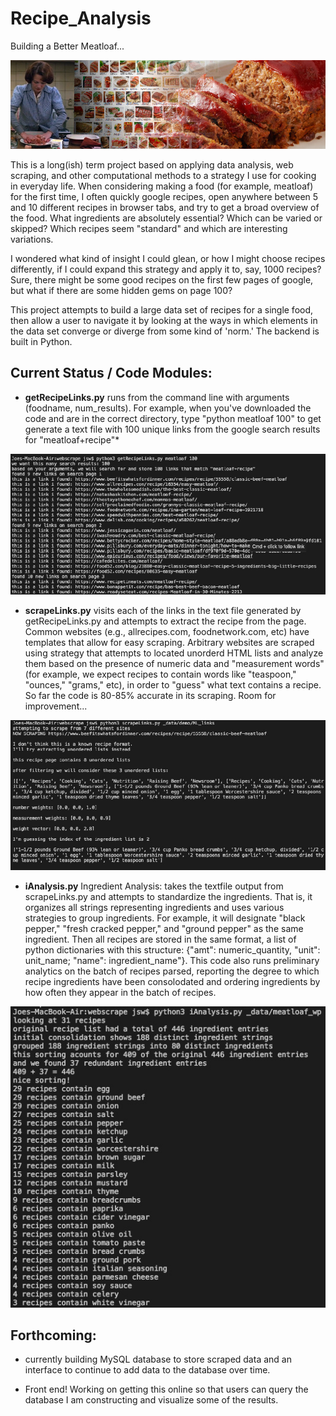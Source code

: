 # Recipe_Analysis
Building a Better Meatloaf... 

![I know how Jeanne Dielman feels...](splash.jpg)

This is a long(ish) term project based on applying data analysis, web scraping, and other computational methods to a strategy I use for cooking in everyday life. When considering making a food (for example, meatloaf) for the first time, I often quickly google recipes, open anywhere between 5 and 10 different recipes in browser tabs, and try to get a broad overview of the food. What ingredients are absolutely essential? Which can be varied or skipped? Which recipes seem "standard" and which are interesting variations. 

I wondered what kind of insight I could glean, or how I might choose recipes differently, if I could expand this strategy and apply it to, say, 1000 recipes? Sure, there might be some good recipes on the first few pages of google, but what if there are some hidden gems on page 100? 

This project attempts to build a large data set of recipes for a single food, then allow a user to navigate it by looking at the ways in which elements in the data set converge or diverge from some kind of 'norm.' The backend is built in Python.  

## Current Status / Code Modules: 
* **getRecipeLinks.py**  runs from the command line with arguments (foodname, num_results). For example, when you've downloaded the code and are in the correct directory, type "python meatloaf 100" to get generate a text file with 100 unique links from the google search results for "meatloaf+recipe"* 

<p align="center"> <img src="getRecipeLinks.jpg"> </p>

* **scrapeLinks.py** visits each of the links in the text file generated by getRecipeLinks.py and attempts to extract the recipe from the page. Common websites (e.g., allrecipes.com, foodnetwork.com, etc) have templates that allow for easy scraping. Arbitrary websites are scraped using strategy that attempts to located unorderd HTML lists and analyze them based on the presence of numeric data and "measurement words" (for example, we expect recipes to contain words like "teaspoon," "ounces," "grams," etc), in order to "guess" what text contains a recipe. So far the code is 80-85% accurate in its scraping. Room for improvement... 

<p align="center"> <img src="scrapeLinks.jpg"> </p>

* **iAnalysis.py** Ingredient Analysis: takes the textfile output from scrapeLinks.py and attempts to standardize the ingredients. That is, it organizes all strings representing ingredients and uses various strategies to group ingredients. For example, it will designate "black pepper," "fresh cracked pepper," and "ground pepper" as the same ingredient. Then all recipes are stored in the same format, a list of python dictionaries with this structure: {"amt": numeric_quantity, "unit": unit_name; "name": ingredient_name"}. This code also runs preliminary analytics on the batch of recipes parsed, reporting the degree to which recipe ingredients have been consolodated and ordering ingredients by how often they appear in the batch of recipes.  
  
<p align="center"> <img src="iAnalysis.jpg"> </p>

## Forthcoming: ##

* currently building MySQL database to store scraped data and an interface to continue to add data to the database over time. 

* Front end! Working on getting this online so that users can query the database I am constructing and visualize some of the results. 
